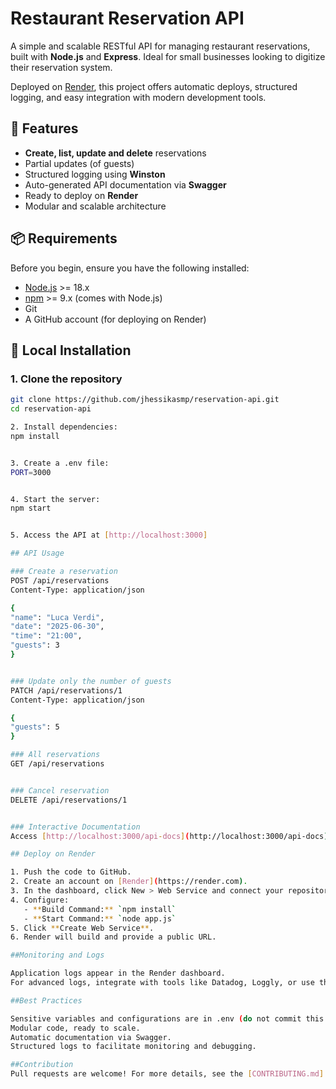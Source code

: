 # Restaurant Reservation API

A simple and scalable RESTful API for managing restaurant reservations, built with **Node.js** and **Express**. Ideal for small businesses looking to digitize their reservation system.

Deployed on [Render](https://render.com ), this project offers automatic deploys, structured logging, and easy integration with modern development tools.

## 🚀 Features

- **Create, list, update and delete** reservations
- Partial updates (of guests)
- Structured logging using **Winston**
- Auto-generated API documentation via **Swagger**
- Ready to deploy on **Render**
- Modular and scalable architecture

## 📦 Requirements

Before you begin, ensure you have the following installed:

- [Node.js](https://nodejs.org/ ) >= 18.x
- [npm](https://www.npmjs.com/ ) >= 9.x (comes with Node.js)
- Git
- A GitHub account (for deploying on Render)

## 🧪 Local Installation

### 1. Clone the repository

```bash
git clone https://github.com/jhessikasmp/reservation-api.git 
cd reservation-api

2. Install dependencies:
npm install


3. Create a .env file:
PORT=3000


4. Start the server:
npm start


5. Access the API at [http://localhost:3000]

## API Usage

### Create a reservation
POST /api/reservations
Content-Type: application/json

{
"name": "Luca Verdi",
"date": "2025-06-30",
"time": "21:00",
"guests": 3
}


### Update only the number of guests
PATCH /api/reservations/1
Content-Type: application/json

{
"guests": 5
}

### All reservations
GET /api/reservations


### Cancel reservation
DELETE /api/reservations/1


### Interactive Documentation
Access [http://localhost:3000/api-docs](http://localhost:3000/api-docs) for Swagger documentation.

## Deploy on Render

1. Push the code to GitHub.
2. Create an account on [Render](https://render.com).
3. In the dashboard, click New > Web Service and connect your repository.
4. Configure:
   - **Build Command:** `npm install`
   - **Start Command:** `node app.js`
5. Click **Create Web Service**.
6. Render will build and provide a public URL.

##Monitoring and Logs

Application logs appear in the Render dashboard.
For advanced logs, integrate with tools like Datadog, Loggly, or use the logger.js file (based on Winston).

##Best Practices

Sensitive variables and configurations are in .env (do not commit this file).
Modular code, ready to scale.
Automatic documentation via Swagger.
Structured logs to facilitate monitoring and debugging.

##Contribution
Pull requests are welcome! For more details, see the [CONTRIBUTING.md] file.
